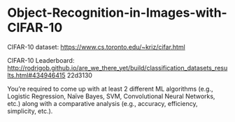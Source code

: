 # Object-Recognition-in-Images-with-CIFAR-10

CIFAR-10 dataset: https://www.cs.toronto.edu/~kriz/cifar.html

CIFAR-10 Leaderboard:
http://rodrigob.github.io/are_we_there_yet/build/classification_datasets_results.html#434946415
22d3130

You’re required to come up with at least 2 different ML algorithms (e.g., Logistic Regression,
Naïve Bayes, SVM, Convolutional Neural Networks, etc.) along with a comparative analysis
(e.g., accuracy, efficiency, simplicity, etc.).
